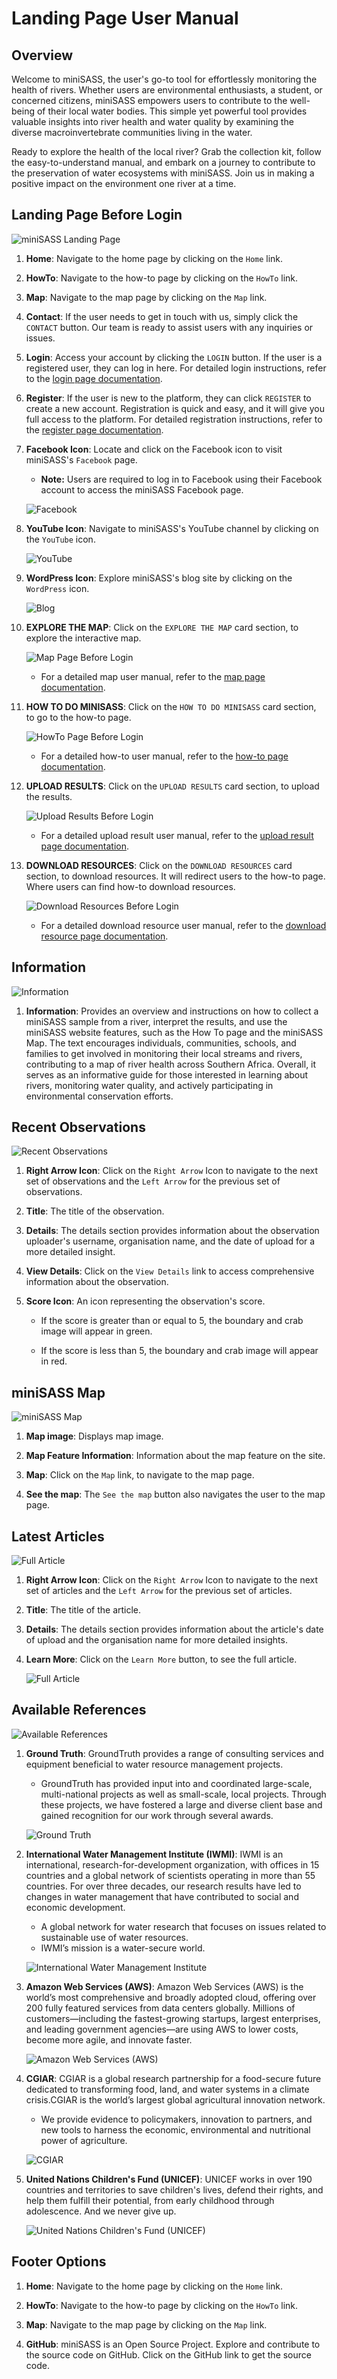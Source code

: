 # Landing Page User Manual

## Overview

Welcome to miniSASS, the user's go-to tool for effortlessly monitoring the health of rivers. Whether users are environmental enthusiasts, a student, or concerned citizens, miniSASS empowers users to contribute to the well-being of their local water bodies. This simple yet powerful tool provides valuable insights into river health and water quality by examining the diverse macroinvertebrate communities living in the water.

Ready to explore the health of the local river? Grab the collection kit, follow the easy-to-understand manual, and embark on a journey to contribute to the preservation of water ecosystems with miniSASS. Join us in making a positive impact on the environment one river at a time.

## Landing Page Before Login

![miniSASS Landing Page](./img/landing-page-1.png)

1. **Home**: Navigate to the home page by clicking on the `Home` link.

2. **HowTo**: Navigate to the how-to page by clicking on the `HowTo` link.

3. **Map**: Navigate to the map page by clicking on the `Map` link.

4. **Contact**: If the user needs to get in touch with us, simply click the `CONTACT` button. Our team is ready to assist users with any inquiries or issues.

5. **Login**: Access your account by clicking the `LOGIN` button. If the user is a registered user, they can log in here. For detailed login instructions, refer to the [login page documentation](./login-logout/index.md).

6. **Register**: If the user is new to the platform, they can click `REGISTER` to create a new account. Registration is quick and easy, and it will give you full access to the platform. For detailed registration instructions, refer to the [register page documentation](./login-logout/index.md).

7. **Facebook Icon**: Locate and click on the Facebook icon to visit miniSASS's `Facebook` page.

    - **Note:** Users are required to log in to Facebook using their Facebook account to access the miniSASS Facebook page.

    ![Facebook](./img/landing-page-2.png)

8. **YouTube Icon**: Navigate to miniSASS's YouTube channel by clicking on the `YouTube` icon.

    ![YouTube](./img/landing-page-3.png)

9. **WordPress Icon**: Explore miniSASS's blog site by clicking on the `WordPress` icon.

    ![Blog](./img/landing-page-4.png)

10. **EXPLORE THE MAP**: Click on the `EXPLORE THE MAP` card section, to explore the interactive map.

    ![Map Page Before Login](./img/landing-page-5.png)

    - For a detailed map user manual, refer to the [map page documentation](./map/index.md).

11. **HOW TO DO MINISASS**: Click on the `HOW TO DO MINISASS` card section, to go to the how-to page.

    ![HowTo Page Before Login](./img/landing-page-6.png)

    - For a detailed how-to user manual, refer to the [how-to page documentation](./how-to/index.md).

12. **UPLOAD RESULTS**: Click on the `UPLOAD RESULTS` card section, to upload the results.

    ![Upload Results Before Login](./img/landing-page-7.png)

    - For a detailed upload result user manual, refer to the [upload result page documentation](./upload/index.md).

13. **DOWNLOAD RESOURCES**: Click on the `DOWNLOAD RESOURCES` card section, to download resources. It will redirect users to the how-to page. Where users can find how-to download resources.

    ![Download Resources Before Login](./img/landing-page-6.png)

    - For a detailed download resource user manual, refer to the [download resource page documentation](./how-to/index.md).

## Information

![Information](./img/landing-page-8.png)

1. **Information**: Provides an overview and instructions on how to collect a miniSASS sample from a river, interpret the results, and use the miniSASS website features, such as the How To page and the miniSASS Map. The text encourages individuals, communities, schools, and families to get involved in monitoring their local streams and rivers, contributing to a map of river health across Southern Africa. Overall, it serves as an informative guide for those interested in learning about rivers, monitoring water quality, and actively participating in environmental conservation efforts.

## Recent Observations

![Recent Observations](./img/landing-page-9.png)

1. **Right Arrow Icon**: Click on the `Right Arrow` Icon to navigate to the next set of observations and the `Left Arrow` for the previous set of observations.

2. **Title**: The title of the observation.

3. **Details**: The details section provides information about the observation uploader's username, organisation name, and the date of upload for a more detailed insight.

4. **View Details**: Click on the `View Details` link to access comprehensive information about the observation.

5. **Score Icon**: An icon representing the observation's score.

    - If the score is greater than or equal to 5, the boundary and crab image will appear in green.

    - If the score is less than 5, the boundary and crab image will appear in red.

## miniSASS Map

![miniSASS Map](./img/landing-page-10.png)

1. **Map image**: Displays map image.

2. **Map Feature Information**: Information about the map feature on the site.

3. **Map**: Click on the `Map` link, to navigate to the map page.

4. **See the map**: The `See the map` button also navigates the user to the map page.

## Latest Articles

![Full Article](./img/landing-page-11.png)

1. **Right Arrow Icon**: Click on the `Right Arrow` Icon to navigate to the next set of articles and the `Left Arrow` for the previous set of articles.

2. **Title**: The title of the article.

3. **Details**: The details section provides information about the article's date of upload and the organisation name for more detailed insights.

4. **Learn More**: Click on the `Learn More` button, to see the full article.

    ![Full Article](./img/landing-page-12.png)

## Available References

![Available References](./img/landing-page-13.png)

1. **Ground Truth**: GroundTruth provides a range of consulting services and equipment beneficial to water resource management projects.

    - GroundTruth has provided input into and coordinated large-scale, multi-national projects as well as small-scale, local projects. Through these projects, we have fostered a large and diverse client base and gained recognition for our work through several awards. 

    ![Ground Truth](./img/landing-page-14.png)

2. **International Water Management Institute (IWMI)**: IWMI is an international, research-for-development organization, with offices in 15 countries and a global network of scientists operating in more than 55 countries. For over three decades, our research results have led to changes in water management that have contributed to social and economic development.

    - A global network for water research that focuses on issues related to sustainable use of water resources.
    - IWMI’s mission is a water-secure world.

    ![International Water Management Institute](./img/landing-page-15.png)


3. **Amazon Web Services (AWS)**: Amazon Web Services (AWS) is the world’s most comprehensive and broadly adopted cloud, offering over 200 fully featured services from data centers globally. Millions of customers—including the fastest-growing startups, largest enterprises, and leading government agencies—are using AWS to lower costs, become more agile, and innovate faster.
    
    ![Amazon Web Services (AWS)](./img/landing-page-16.png)


4. **CGIAR**: CGIAR is a global research partnership for a food-secure future dedicated to transforming food, land, and water systems in a climate crisis.CGIAR is the world’s largest global agricultural innovation network.
    - We provide evidence to policymakers, innovation to partners, and new tools to harness the economic, environmental and nutritional power of agriculture.

    ![CGIAR](./img/landing-page-17.png)


5. **United Nations Children's Fund (UNICEF)**: UNICEF works in over 190 countries and territories to save children's lives, defend their rights, and help them fulfill their potential, from early childhood through adolescence. And we never give up.

    ![United Nations Children's Fund (UNICEF)](./img/landing-page-18.png)

## Footer Options

1. **Home**: Navigate to the home page by clicking on the `Home` link.

2. **HowTo**: Navigate to the how-to page by clicking on the `HowTo` link.

3. **Map**: Navigate to the map page by clicking on the `Map` link.

4. **GitHub**: miniSASS is an Open Source Project. Explore and contribute to the source code on GitHub. Click on the GitHub link to get the source code.
